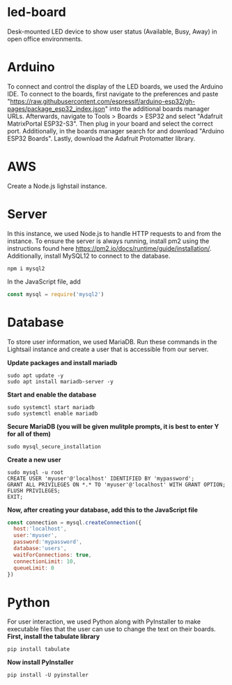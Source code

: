 # led-board
Desk-mounted LED device to show user status (Available, Busy, Away) in open office environments.

# Arduino
To connect and control the display of the LED boards, we used the Arduino IDE. To connect to the boards, first navigate to the preferences and paste "https://raw.githubusercontent.com/espressif/arduino-esp32/gh-pages/package_esp32_index.json" into the additional boards manager URLs. Afterwards, navigate to Tools > Boards > ESP32 and select "Adafruit MatrixPortal ESP32-S3". Then plug in your board and select the correct port. Additionally, in the boards manager search for and download "Arduino ESP32 Boards". Lastly, download the Adafruit Protomatter library. 

# AWS
Create a Node.js lighstail instance.

# Server
In this instance, we used Node.js to handle HTTP requests to and from the instance. 
To ensure the server is always running, install pm2 using the instructions found here https://pm2.io/docs/runtime/guide/installation/.
Additionally, install MySQL12 to connect to the database.
```
npm i mysql2
```
In the JavaScript file, add
```Javascript
const mysql = require('mysql2')
```

# Database
To store user information, we used MariaDB. Run these commands in the Lightsail instance and create a user that is accessible from our server. 

**Update packages and install mariadb**
```
sudo apt update -y
sudo apt install mariadb-server -y
```
**Start and enable the database**
```
sudo systemctl start mariadb
sudo systemctl enable mariadb
```
**Secure MariaDB (you will be given mulitple prompts, it is best to enter Y for all of them)**
```
sudo mysql_secure_installation
```
**Create a new user**
```
sudo mysql -u root
CREATE USER 'myuser'@'localhost' IDENTIFIED BY 'mypassword';
GRANT ALL PRIVILEGES ON *.* TO 'myuser'@'localhost' WITH GRANT OPTION;
FLUSH PRIVILEGES;
EXIT;
```
**Now, after creating your database, add this to the JavaScript file**
```Javascript
const connection = mysql.createConnection({
  host:'localhost',
  user:'myuser',
  password:'mypassword',
  database:'users',
  waitForConnections: true,
  connectionLimit: 10,
  queueLimit: 0
})
```
# Python
For user interaction, we used Python along with PyInstaller to make executable files that the user can use to change the text on their boards. 
**First, install the tabulate library**
```
pip install tabulate
```
**Now install PyInstaller**
```
pip install -U pyinstaller
```
